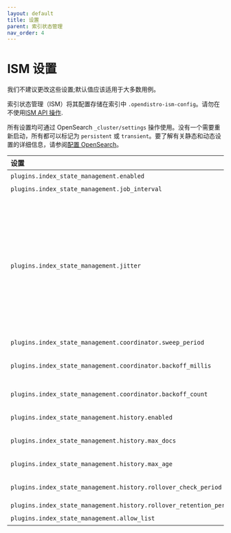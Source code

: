 ```yaml
---
layout: default
title: 设置
parent: 索引状态管理
nav_order: 4
---
```


# ISM 设置

我们不建议更改这些设置;默认值应该适用于大多数用例。

索引状态管理（ISM）将其配置存储在索引中 `.opendistro-ism-config`。请勿在不使用[ISM API 操作]({{site.url}}{{site.baseurl}}/im-plugin/ism/api/).

所有设置均可通过 OpenSearch `_cluster/settings` 操作使用。没有一个需要重新启动，所有都可以标记为 `persistent` 或 `transient`。要了解有关静态和动态设置的详细信息，请参阅[配置 OpenSearch]({{site.url}}{{site.baseurl}}/install-and-configure/configuring-opensearch/index/)。

设置 | 默认 | 描述
:--- | :--- | :---
 `plugins.index_state_management.enabled` | 真 | 指定是否启用 ISM。
 `plugins.index_state_management.job_interval` |5 分钟 | 运行托管索引作业的时间间隔。
 `plugins.index_state_management.jitter` |0.6 | 添加到作业基本运行时间的随机延迟，以防止所有索引同时出现活动激增。值 0.6 表示将作业间隔的 0-60% 延迟添加到基本间隔中。例如，如果基本间隔时间为 30 分钟，则值 0.6 表示将 0 到 18 分钟之间的任何时间添加到作业间隔中。最大值为 1，这意味着额外的间隔时间为 100%。此最大值不能超过 `plugins.jobscheduler.jitter_limit`，默认值也为 0.6. 例如，如果 `plugins.index_state_management.jitter` 设置为 0.8，则 ISM 将改用 `plugins.jobscheduler.jitter_limit` 0.6。
 `plugins.index_state_management.coordinator.sweep_period` |10 分钟 | 例行背景扫描的运行频率。
 `plugins.index_state_management.coordinator.backoff_millis` |50 毫秒 | 重试失败 `ManagedIndexCoordinator` 之间的回退时间（例如，当我们更新托管索引时）。
 `plugins.index_state_management.coordinator.backoff_count` |2 | 中失败 `ManagedIndexCoordinator` 的重试次数。
 `plugins.index_state_management.history.enabled` | 真 | 指定是否启用审核历史记录。来自 ISM 的日志会自动索引到日志文档中。
 `plugins.index_state_management.history.max_docs` |2,500,000 | 滚动更新审核历史记录索引之前的最大文档数。
 `plugins.index_state_management.history.max_age` |24 小时 | 滚动更新审核历史记录索引之前的最长期限。
 `plugins.index_state_management.history.rollover_check_period` |8 小时 | 审核历史记录索引的滚动更新检查之间的时间间隔。
 `plugins.index_state_management.history.rollover_retention_period` |30 天 | 审核历史记录索引的保留时间。
 `plugins.index_state_management.allow_list` | 所有操作 | 可以使用的操作列表。

